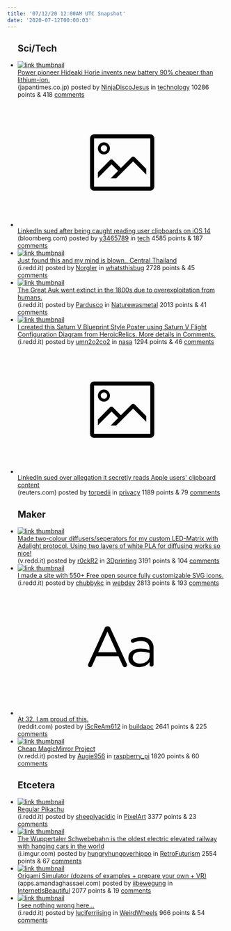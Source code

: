 ```yaml
---
title: '07/12/20 12:00AM UTC Snapshot'
date: '2020-07-12T00:00:03'
---
```

<ul>
<h2>Sci/Tech</h2>

<li><a href='https://www.japantimes.co.jp/news/2020/07/09/business/tech/hideaki-horie-invents-new-battery/'><img src='https://b.thumbs.redditmedia.com/1IdI5MWRyHzFoC3wulDdWJ_t5W7-ZUrol0gbXendKWM.jpg' alt='link thumbnail'></a><div><div class='linkTitle'><a href='https://www.japantimes.co.jp/news/2020/07/09/business/tech/hideaki-horie-invents-new-battery/'>Power pioneer Hideaki Horie invents new battery 90% cheaper than lithium-ion.</a></div>(japantimes.co.jp) posted by <a href='https://www.reddit.com/user/NinjaDiscoJesus'>NinjaDiscoJesus</a> in <a href='https://www.reddit.com/r/technology'>technology</a> 10286 points & 418 <a href='https://www.reddit.com/r/technology/comments/hpa6xt/power_pioneer_hideaki_horie_invents_new_battery/'>comments</a></div></li>

<li><a href='https://www.bloomberg.com/news/articles/2020-07-10/linkedin-sued-for-spying-on-users-with-apps-for-apple-devices'><svg version='1.1' viewBox='-34 -14 104 64' preserveAspectRatio='xMidYMid meet' xmlns='http://www.w3.org/2000/svg' xmlns:xlink='http://www.w3.org/1999/xlink'>
    <title>link thumbnail</title>
    <path d='M32,4H4A2,2,0,0,0,2,6V30a2,2,0,0,0,2,2H32a2,2,0,0,0,2-2V6A2,2,0,0,0,32,4ZM4,30V6H32V30Z'></path>
    <path d='M8.92,14a3,3,0,1,0-3-3A3,3,0,0,0,8.92,14Zm0-4.6A1.6,1.6,0,1,1,7.33,11,1.6,1.6,0,0,1,8.92,9.41Z'></path>
    <path d='M22.78,15.37l-5.4,5.4-4-4a1,1,0,0,0-1.41,0L5.92,22.9v2.83l6.79-6.79L16,22.18l-3.75,3.75H15l8.45-8.45L30,24V21.18l-5.81-5.81A1,1,0,0,0,22.78,15.37Z'></path>
    </svg></a><div><div class='linkTitle'><a href='https://www.bloomberg.com/news/articles/2020-07-10/linkedin-sued-for-spying-on-users-with-apps-for-apple-devices'>LinkedIn sued after being caught reading user clipboards on iOS 14</a></div>(bloomberg.com) posted by <a href='https://www.reddit.com/user/y3465789'>y3465789</a> in <a href='https://www.reddit.com/r/tech'>tech</a> 4585 points & 187 <a href='https://www.reddit.com/r/tech/comments/hp9ql3/linkedin_sued_after_being_caught_reading_user/'>comments</a></div></li>

<li><a href='https://i.redd.it/v9hhvgmy56a51.jpg'><img src='https://b.thumbs.redditmedia.com/HqMJTf9tsmK2zF8LtaYeGWTQ1w6II5PodHuf44D5C7M.jpg' alt='link thumbnail'></a><div><div class='linkTitle'><a href='https://i.redd.it/v9hhvgmy56a51.jpg'>Just found this and my mind is blown.. Central Thailand</a></div>(i.redd.it) posted by <a href='https://www.reddit.com/user/Norgler'>Norgler</a> in <a href='https://www.reddit.com/r/whatsthisbug'>whatsthisbug</a> 2728 points & 45 <a href='https://www.reddit.com/r/whatsthisbug/comments/hp545u/just_found_this_and_my_mind_is_blown_central/'>comments</a></div></li>

<li><a href='https://i.redd.it/hjeq3v1q29a51.jpg'><img src='https://b.thumbs.redditmedia.com/wtYd7TPS49fr19jC3Al3Fraoax0I7PIZCSNXFrLOoUg.jpg' alt='link thumbnail'></a><div><div class='linkTitle'><a href='https://i.redd.it/hjeq3v1q29a51.jpg'>The Great Auk went extinct in the 1800s due to overexploitation from humans.</a></div>(i.redd.it) posted by <a href='https://www.reddit.com/user/Pardusco'>Pardusco</a> in <a href='https://www.reddit.com/r/Naturewasmetal'>Naturewasmetal</a> 2013 points & 41 <a href='https://www.reddit.com/r/Naturewasmetal/comments/hpcbcy/the_great_auk_went_extinct_in_the_1800s_due_to/'>comments</a></div></li>

<li><a href='https://i.redd.it/c1qr1gw4v9a51.png'><img src='https://b.thumbs.redditmedia.com/Y-tXHMWOmG12dfdJSbZoddwelQ1W1fKDyTZql31U2FI.jpg' alt='link thumbnail'></a><div><div class='linkTitle'><a href='https://i.redd.it/c1qr1gw4v9a51.png'>I created this Saturn V Blueprint Style Poster using Saturn V Flight Configuration Diagram from HeroicRelics. More details in Comments.</a></div>(i.redd.it) posted by <a href='https://www.reddit.com/user/umn2o2co2'>umn2o2co2</a> in <a href='https://www.reddit.com/r/nasa'>nasa</a> 1294 points & 46 <a href='https://www.reddit.com/r/nasa/comments/hpf3gg/i_created_this_saturn_v_blueprint_style_poster/'>comments</a></div></li>

<li><a href='https://www.reuters.com/article/us-microsoft-linkedin-lawsuit/linkedin-sued-over-allegation-it-secretly-reads-apple-users-clipboard-content-idUSKBN24C010'><svg version='1.1' viewBox='-34 -14 104 64' preserveAspectRatio='xMidYMid meet' xmlns='http://www.w3.org/2000/svg' xmlns:xlink='http://www.w3.org/1999/xlink'>
    <title>link thumbnail</title>
    <path d='M32,4H4A2,2,0,0,0,2,6V30a2,2,0,0,0,2,2H32a2,2,0,0,0,2-2V6A2,2,0,0,0,32,4ZM4,30V6H32V30Z'></path>
    <path d='M8.92,14a3,3,0,1,0-3-3A3,3,0,0,0,8.92,14Zm0-4.6A1.6,1.6,0,1,1,7.33,11,1.6,1.6,0,0,1,8.92,9.41Z'></path>
    <path d='M22.78,15.37l-5.4,5.4-4-4a1,1,0,0,0-1.41,0L5.92,22.9v2.83l6.79-6.79L16,22.18l-3.75,3.75H15l8.45-8.45L30,24V21.18l-5.81-5.81A1,1,0,0,0,22.78,15.37Z'></path>
    </svg></a><div><div class='linkTitle'><a href='https://www.reuters.com/article/us-microsoft-linkedin-lawsuit/linkedin-sued-over-allegation-it-secretly-reads-apple-users-clipboard-content-idUSKBN24C010'>LinkedIn sued over allegation it secretly reads Apple users' clipboard content</a></div>(reuters.com) posted by <a href='https://www.reddit.com/user/torpedii'>torpedii</a> in <a href='https://www.reddit.com/r/privacy'>privacy</a> 1189 points & 79 <a href='https://www.reddit.com/r/privacy/comments/hp9h7y/linkedin_sued_over_allegation_it_secretly_reads/'>comments</a></div></li>

<h2>Maker</h2>

<li><a href='https://v.redd.it/ciolk41m57a51'><img src='https://b.thumbs.redditmedia.com/rhLHNtnKpB7IWndXK6yN1_XlZa-OBCVry4GuK5j879I.jpg' alt='link thumbnail'></a><div><div class='linkTitle'><a href='https://v.redd.it/ciolk41m57a51'>Made two-colour diffusers/seperators for my custom LED-Matrix with Adalight protocol. Using two layers of white PLA for diffusing works so nice!</a></div>(v.redd.it) posted by <a href='https://www.reddit.com/user/r0ckR2'>r0ckR2</a> in <a href='https://www.reddit.com/r/3Dprinting'>3Dprinting</a> 3191 points & 104 <a href='https://www.reddit.com/r/3Dprinting/comments/hp799v/made_twocolour_diffusersseperators_for_my_custom/'>comments</a></div></li>

<li><a href='https://i.redd.it/0sn3eo2739a51.png'><img src='https://b.thumbs.redditmedia.com/MrAKfYKq5-KT6SHFUU3n-meFqwmyfa2CmD1ddyKn4IE.jpg' alt='link thumbnail'></a><div><div class='linkTitle'><a href='https://i.redd.it/0sn3eo2739a51.png'>I made a site with 550+ Free open source fully customizable SVG icons.</a></div>(i.redd.it) posted by <a href='https://www.reddit.com/user/chubbykc'>chubbykc</a> in <a href='https://www.reddit.com/r/webdev'>webdev</a> 2813 points & 193 <a href='https://www.reddit.com/r/webdev/comments/hpcclm/i_made_a_site_with_550_free_open_source_fully/'>comments</a></div></li>

<li><a href='https://www.reddit.com/r/buildapc/comments/hp4ds7/at_32_i_am_proud_of_this/'><svg version='1.1' viewBox='-34 -12 104 64' preserveAspectRatio='xMidYMid slice' xmlns='http://www.w3.org/2000/svg' xmlns:xlink='http://www.w3.org/1999/xlink'>
    <title>text link thumbnail</title>
    <path d='M12.19,8.84a1.45,1.45,0,0,0-1.4-1h-.12a1.46,1.46,0,0,0-1.42,1L1.14,26.56a1.29,1.29,0,0,0-.14.59,1,1,0,0,0,1,1,1.12,1.12,0,0,0,1.08-.77l2.08-4.65h11l2.08,4.59a1.24,1.24,0,0,0,1.12.83,1.08,1.08,0,0,0,1.08-1.08,1.64,1.64,0,0,0-.14-.57ZM6.08,20.71l4.59-10.22,4.6,10.22Z'>
    </path>
    <path d='M32.24,14.78A6.35,6.35,0,0,0,27.6,13.2a11.36,11.36,0,0,0-4.7,1,1,1,0,0,0-.58.89,1,1,0,0,0,.94.92,1.23,1.23,0,0,0,.39-.08,8.87,8.87,0,0,1,3.72-.81c2.7,0,4.28,1.33,4.28,3.92v.5a15.29,15.29,0,0,0-4.42-.61c-3.64,0-6.14,1.61-6.14,4.64v.05c0,2.95,2.7,4.48,5.37,4.48a6.29,6.29,0,0,0,5.19-2.48V26.9a1,1,0,0,0,1,1,1,1,0,0,0,1-1.06V19A5.71,5.71,0,0,0,32.24,14.78Zm-.56,7.7c0,2.28-2.17,3.89-4.81,3.89-1.94,0-3.61-1.06-3.61-2.86v-.06c0-1.8,1.5-3,4.2-3a15.2,15.2,0,0,1,4.22.61Z'>
    </path>
    </svg></a><div><div class='linkTitle'><a href='https://www.reddit.com/r/buildapc/comments/hp4ds7/at_32_i_am_proud_of_this/'>At 32, I am proud of this.</a></div>(reddit.com) posted by <a href='https://www.reddit.com/user/iScReAm612'>iScReAm612</a> in <a href='https://www.reddit.com/r/buildapc'>buildapc</a> 2641 points & 225 <a href='https://www.reddit.com/r/buildapc/comments/hp4ds7/at_32_i_am_proud_of_this/'>comments</a></div></li>

<li><a href='https://v.redd.it/tfx3dddka8a51'><img src='https://b.thumbs.redditmedia.com/dbY9Ofb2vOg30gEnt8ncoSMwiLsFoyrUp3LzLRAjp_M.jpg' alt='link thumbnail'></a><div><div class='linkTitle'><a href='https://v.redd.it/tfx3dddka8a51'>Cheap MagicMirror Project</a></div>(v.redd.it) posted by <a href='https://www.reddit.com/user/Augie956'>Augie956</a> in <a href='https://www.reddit.com/r/raspberry_pi'>raspberry_pi</a> 1820 points & 60 <a href='https://www.reddit.com/r/raspberry_pi/comments/hp9thg/cheap_magicmirror_project/'>comments</a></div></li>

<h2>Etcetera</h2>

<li><a href='https://i.redd.it/q1h8aqgoi6a51.png'><img src='https://a.thumbs.redditmedia.com/5ZGeyPn8n9Yb9oPhSXLEIXxMtmS5Sr--mtJROV6qVP4.jpg' alt='link thumbnail'></a><div><div class='linkTitle'><a href='https://i.redd.it/q1h8aqgoi6a51.png'>Regular Pikachu</a></div>(i.redd.it) posted by <a href='https://www.reddit.com/user/sheeplyacidic'>sheeplyacidic</a> in <a href='https://www.reddit.com/r/PixelArt'>PixelArt</a> 3377 points & 23 <a href='https://www.reddit.com/r/PixelArt/comments/hp5w5a/regular_pikachu/'>comments</a></div></li>

<li><a href='https://i.imgur.com/x6TXFRn.jpg'><img src='https://b.thumbs.redditmedia.com/D8gzb9BjnkcZ4AXI9p5q7pYD8iEZg8rILjz8SYsfKhM.jpg' alt='link thumbnail'></a><div><div class='linkTitle'><a href='https://i.imgur.com/x6TXFRn.jpg'>The Wuppertaler Schwebebahn is the oldest electric elevated railway with hanging cars in the world</a></div>(i.imgur.com) posted by <a href='https://www.reddit.com/user/hungryhungoverhippo'>hungryhungoverhippo</a> in <a href='https://www.reddit.com/r/RetroFuturism'>RetroFuturism</a> 2554 points & 67 <a href='https://www.reddit.com/r/RetroFuturism/comments/hpbqyy/the_wuppertaler_schwebebahn_is_the_oldest/'>comments</a></div></li>

<li><a href='http://apps.amandaghassaei.com/OrigamiSimulator/'><img src='https://b.thumbs.redditmedia.com/zhSulUwXHG5IidMqg4AsbA2bYc68KjawOz4S1nt-mjc.jpg' alt='link thumbnail'></a><div><div class='linkTitle'><a href='http://apps.amandaghassaei.com/OrigamiSimulator/'>Origami Simulator (dozens of examples + prepare your own + VR)</a></div>(apps.amandaghassaei.com) posted by <a href='https://www.reddit.com/user/iibewegung'>iibewegung</a> in <a href='https://www.reddit.com/r/InternetIsBeautiful'>InternetIsBeautiful</a> 2077 points & 19 <a href='https://www.reddit.com/r/InternetIsBeautiful/comments/hp75xb/origami_simulator_dozens_of_examples_prepare_your/'>comments</a></div></li>

<li><a href='https://i.redd.it/i5x8ypt0w4a51.jpg'><img src='https://b.thumbs.redditmedia.com/nC7W5aI57VsoFrGY9B_-EhsWQ2ILZpSPXmLEGpt4TXE.jpg' alt='link thumbnail'></a><div><div class='linkTitle'><a href='https://i.redd.it/i5x8ypt0w4a51.jpg'>I see nothing wrong here...</a></div>(i.redd.it) posted by <a href='https://www.reddit.com/user/luciferriising'>luciferriising</a> in <a href='https://www.reddit.com/r/WeirdWheels'>WeirdWheels</a> 966 points & 54 <a href='https://www.reddit.com/r/WeirdWheels/comments/hp5210/i_see_nothing_wrong_here/'>comments</a></div></li>

</ul>
